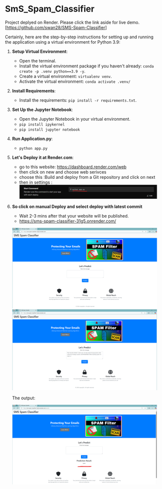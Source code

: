 # SmS_Spam_Classifier

Project deplyed on Render. Please click the link aside for live demo. [https://github.com/swan28/SMS-Spam-Classifier]

Certainly, here are the step-by-step instructions for setting up and running the application using a virtual environment for Python 3.9:

1. **Setup Virtual Environment**:
   - Open the terminal.
   - Install the virtual environment package if you haven't already: `conda create -p .venv python==3.9 -y`.
   - Create a virtual environment: `virtualenv venv`.
   - Activate the virtual environment: `conda activate .venv/`


2. **Install Requirements**:
   - Install the requirements: `pip install -r requirements.txt`.

3. **Set Up the Jupyter Notebook**:
   - Open the Jupyter Notebook in your virtual environment.
   - `pip install ipykernel`
   - `pip install jupyter notebook`

4. **Run Application.py**:
   - `python app.py`

5. **Let's Deploy it at Render.com**:
   - go to this website: https://dashboard.render.com/web
   - then click on new and choose web serivces
   - choose this :Build and deploy from a Git repository and click on next
   - then in settings : ![alt text](image-1.png)

6. **So click on manual Deploy and select deploy with latest commit**
   - Wait 2-3 mins after that your website will be published.
   - https://sms-spam-classifier-31g5.onrender.com/ 

   ![alt text](image-2.png)
   ![alt text](image-3.png)

   The output:
   
   ![alt text](image-4.png)

   

 


